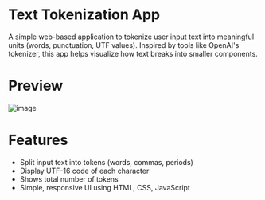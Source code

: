
# Text Tokenization App
A simple web-based application to tokenize user input text into meaningful units (words, punctuation, UTF values). Inspired by tools like OpenAI's tokenizer, 
this app helps visualize how text breaks into smaller components.

# Preview

![image](https://github.com/user-attachments/assets/a559c1cb-8b17-447a-ae90-31f4ee1b8ec1)


# Features

- Split input text into tokens (words, commas, periods)
- Display UTF-16 code of each character
- Shows total number of tokens
- Simple, responsive UI using HTML, CSS, JavaScript
